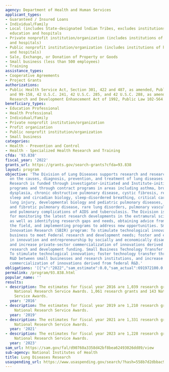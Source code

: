 ```yaml
---
agency: Department of Health and Human Services
applicant_types:
- Guaranteed / Insured Loans
- Individual/Family
- Local (includes State-designated lndian Tribes, excludes institutions of higher
  education and hospitals
- Private nonprofit institution/organization (includes institutions of higher education
  and hospitals)
- Public nonprofit institution/organization (includes institutions of higher education
  and hospitals)
- Sale, Exchange, or Donation of Property or Goods
- Small business (less than 500 employees)
- Training
assistance_types:
- Cooperative Agreements
- Project Grants
authorizations:
- Public Health Service Act, Section 301, 422 and 487, as amended, Public Laws 78-410
  and 99-158, 42 U.S.C. 241, 42 U.S.C. 285, and 42 U.S.C. 288, as amended; Small Business
  Research and Development Enhancement Act of 1992, Public Law 102-564.
beneficiary_types:
- Education Professional
- Health Professional
- Individual/Family
- Private nonprofit institution/organization
- Profit organization
- Public nonprofit institution/organization
- Small business
categories:
- Health - Prevention and Control
- Health - Specialized Health Research and Training
cfda: '93.838'
fiscal_year: '2022'
grants_url: https://grants.gov/search-grants?cfda=93.838
layout: program
objective: 'The Division of Lung Diseases supports research and research training
  on the causes, diagnosis, prevention, and treatment of lung diseases and sleep disorders.
  Research is funded through investigator-initiated and Institute-initiated grant
  programs and through contract programs in areas including asthma, bronchopulmonary
  dysplasia, chronic obstructive pulmonary disease, cystic fibrosis, respiratory neurobiology,
  sleep and circadian biology, sleep-disordered breathing, critical care and acute
  lung injury, developmental biology and pediatric pulmonary diseases, immunologic
  and fibrotic pulmonary disease, rare lung disorders, pulmonary vascular disease,
  and pulmonary complications of AIDS and tuberculosis. The Division is responsible
  for monitoring the latest research developments in the extramural scientific community
  as well as identifying research gaps and needs, obtaining advice from experts in
  the field, and implementing programs to address new opportunities. Small Business
  Innovation Research (SBIR) program: To stimulate technological innovation; use small
  business to meet Federal research and development needs; foster and encourage participation
  in innovation and entrepreneurship by socially and economically disadvantaged persons;
  and increase private-sector commercialization of innovations derived from Federal
  research and development funding. Small Business Technology Transfer (STTR) program:
  To stimulate technological innovation; foster technology transfer through cooperative
  R&D between small businesses and research institutions, and increase private sector
  commercialization of innovations derived from federal R&D.'
obligations: '[{"x":"2022","sam_estimate":0.0,"sam_actual":691972100.0,"usa_spending_actual":18488450.79},{"x":"2023","sam_estimate":715499151.0,"sam_actual":0.0,"usa_spending_actual":12199901.54},{"x":"2024","sam_estimate":708344160.0,"sam_actual":0.0,"usa_spending_actual":-47224.45}]'
permalink: /program/93.838.html
popular_name: ''
results:
- description: The estimates for fiscal year 2016 are 1,039 research grants and 123
    National Research Service Awards. 1,061 research grants and 143 National Research
    Service Awards.
  year: '2016'
- description: The estimates for fiscal year 2019 are 1,210 research grants and 173
    National Research Service Awards.
  year: '2019'
- description: The estimates for fiscal year 2021 are 1,331 research grants and 190
    National Research Service Awards.
  year: '2021'
- description: The estimates for fiscal year 2023 are 1,228 research grants and 192
    National Research Service Awards.
  year: '2023'
sam_url: https://sam.gov/fal/d90760a3358d42bf8bea62493026dd89/view
sub-agency: National Institutes of Health
title: Lung Diseases Research
usaspending_url: https://www.usaspending.gov/search/?hash=558b7d2dbbac9b09eb32ca8c61234bd7
---
```

